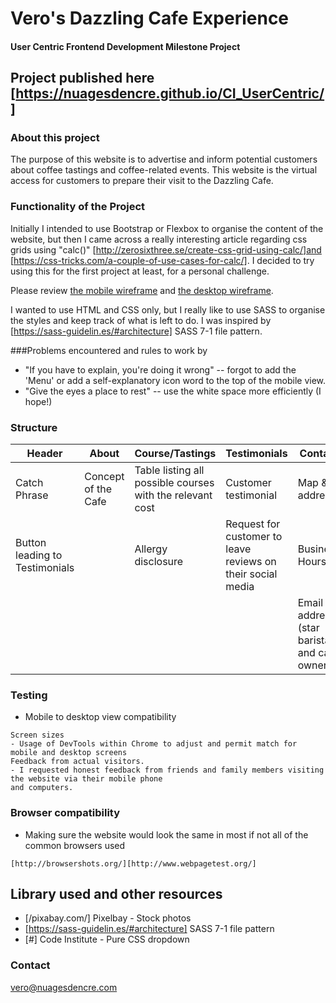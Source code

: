# Vero's Dazzling Cafe Experience

#### User Centric Frontend Development Milestone Project


## Project published here [https://nuagesdencre.github.io/CI_UserCentric/]  
### About this project
The purpose of this website is to advertise and inform potential customers about coffee tastings and coffee-related events. This website is the virtual access for customers to prepare their visit to the Dazzling Cafe. 

### Functionality of the Project

Initially I intended to use Bootstrap or Flexbox to organise the content of the website, but then I came across a really interesting article regarding css grids using "calc()" [http://zerosixthree.se/create-css-grid-using-calc/]and [https://css-tricks.com/a-couple-of-use-cases-for-calc/]. I decided to try using this for the first project at least, for a personal challenge.

Please review [the mobile wireframe](ux/mobile_usercentric.pdf) and [the desktop wireframe](ux/desktop_usercentric.pdf).


I wanted to use HTML and CSS only, but I really like to use SASS to organise the styles and keep track of what is left to do. I was inspired by [https://sass-guidelin.es/#architecture] SASS 7-1 file pattern.

###Problems encountered and rules to work by
* "If you have to explain, you're doing it wrong" -- forgot to add the 'Menu' or add a self-explanatory icon word to the top of the mobile view.
* "Give the eyes a place to rest" -- use the white space more efficiently (I hope!)

### Structure 
Header|About| Course/Tastings|Testimonials|Contact|Footer
---|---|---|---|---|---|
Catch Phrase|Concept of the Cafe|Table listing all possible courses with the relevant cost|Customer testimonial|Map & address|Social media icons|
Button leading to Testimonials||Allergy disclosure|Request for customer to leave reviews on their social media|Business Hours||
|||||Email address (star barista and cafe owner)|

### Testing
- Mobile to desktop view compatibility
``` 
Screen sizes
- Usage of DevTools within Chrome to adjust and permit match for mobile and desktop screens
Feedback from actual visitors.
- I requested honest feedback from friends and family members visiting the website via their mobile phone 
and computers.

```
### Browser compatibility
- Making sure the website would look the same in most if not all of the common browsers used
```
[http://browsershots.org/][http://www.webpagetest.org/]
```

## Library used and other resources

* [/pixabay.com/] Pixelbay - Stock photos
* [https://sass-guidelin.es/#architecture] SASS 7-1 file pattern 
* [#] Code Institute - Pure CSS dropdown

### Contact
vero@nuagesdencre.com
